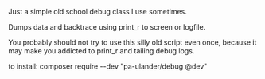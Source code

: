 Just a simple old school debug class I use sometimes.

Dumps data and backtrace using print_r to screen or logfile.

You probably should not try to use this silly old script even once, because it may make you addicted to print_r and tailing debug logs. 

to install: 
composer require --dev "pa-ulander/debug @dev"
